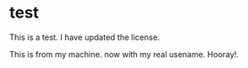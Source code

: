 # test
This is a test. I have updated the license.

This is from my machine. now with my real usename. Hooray!.